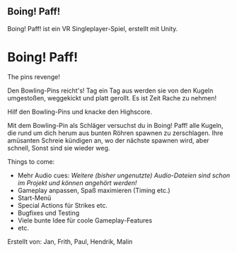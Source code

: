 ## Boing! Paff!

Boing! Paff! ist ein VR Singleplayer-Spiel, erstellt mit Unity.

# Boing! Paff!
The pins revenge!

Den Bowling-Pins reicht's!
Tag ein Tag aus werden sie von den Kugeln umgestoßen, weggekickt und platt gerollt.
Es ist Zeit Rache zu nehmen!

Hilf den Bowling-Pins und knacke den Highscore.

Mit dem Bowling-Pin als Schläger versuchst du in Boing! Paff! alle Kugeln, die rund um dich herum aus bunten Röhren spawnen zu zerschlagen. Ihre amüsanten Schreie kündigen an, wo der nächste spawnen wird, aber schnell, Sonst sind sie wieder weg.


Things to come: 
- Mehr Audio cues: *Weitere (bisher ungenutzte) Audio-Dateien sind schon im Projekt und können angehört werden!*
- Gameplay anpassen, Spaß maximieren (Timing etc.)
- Start-Menü
- Special Actions für Strikes etc.
- Bugfixes und Testing
- Viele bunte Idee für coole Gameplay-Features
- etc.

Erstellt von: Jan, Frith, Paul, Hendrik, Malin